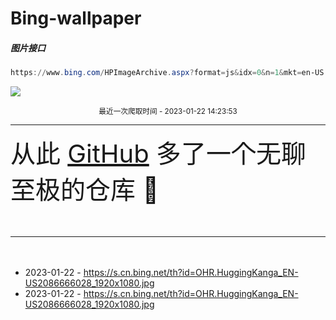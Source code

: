 # Bing-wallpaper

##### 图片接口

```powershell
https://www.bing.com/HPImageArchive.aspx?format=js&idx=0&n=1&mkt=en-US
```

 ![](https://s.cn.bing.net/th?id=OHR.HuggingKanga_EN-US2086666028_1920x1080.jpg)

<p align='center' >
    <small>
        最近一次爬取时间 - 2023-01-22 14:23:53
    </small>
    <font size=7>
        <hr>
           <small>
               从此 <a href='https://github.com/'>GitHub</a> 多了一个无聊至极的仓库  🍳
           </small>
        <hr>
    </font>
</p>


- 2023-01-22 - https://s.cn.bing.net/th?id=OHR.HuggingKanga_EN-US2086666028_1920x1080.jpg 
- 2023-01-22 - https://s.cn.bing.net/th?id=OHR.HuggingKanga_EN-US2086666028_1920x1080.jpg 
